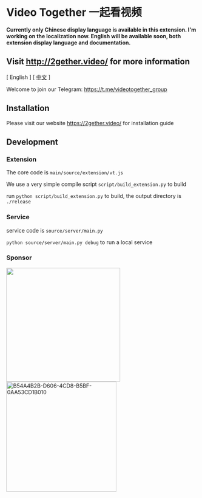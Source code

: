 # <a name="0">Video Together 一起看视频</a>

**Currently only Chinese display language is available in this extension. I'm working on the localization now. English will be available soon, both extension display language and documentation.**

## Visit http://2gether.video/ for more information

[ English ] [ [中文](https://github.com/VideoTogether/VideoTogether/blob/main/README_zh.MD) ]

Welcome to join our Telegram: https://t.me/videotogether_group


## Installation

Please visit our website https://2gether.video/ for installation guide

## Development

### Extension

The core code is `main/source/extension/vt.js`

We use a very simple compile script `script/build_extension.py` to build

run `python script/build_extension.py` to build, the output directory is `./release` 

### Service

service code is `source/server/main.py` 

`python source/server/main.py debug` to run a local service



### Sponsor



<img src="https://user-images.githubusercontent.com/23057110/175770059-c8faad24-dc79-42da-9359-bf462eb7e884.png" width="300">



<img width="290" alt="B54A4B2B-D606-4CD8-B5BF-0AA53CD1B010" src="https://user-images.githubusercontent.com/23057110/182861201-022c9460-9174-47ce-b8d8-3ab3ff737e25.png">

